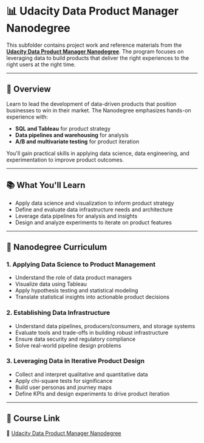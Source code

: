 # 📊 Udacity Data Product Manager Nanodegree

This subfolder contains project work and reference materials from the **[Udacity Data Product Manager Nanodegree](https://www.udacity.com/course/data-product-manager-nanodegree--nd030)**. The program focuses on leveraging data to build products that deliver the right experiences to the right users at the right time.

---

## 🚀 Overview

Learn to lead the development of data-driven products that position businesses to win in their market. The Nanodegree emphasizes hands-on experience with:

- **SQL and Tableau** for product strategy  
- **Data pipelines and warehousing** for analysis  
- **A/B and multivariate testing** for product iteration  

You'll gain practical skills in applying data science, data engineering, and experimentation to improve product outcomes.

---

## 📚 What You'll Learn

- Apply data science and visualization to inform product strategy  
- Define and evaluate data infrastructure needs and architecture  
- Leverage data pipelines for analysis and insights  
- Design and analyze experiments to iterate on product features  

---

## 🧠 Nanodegree Curriculum

### 1. Applying Data Science to Product Management
- Understand the role of data product managers
- Visualize data using Tableau
- Apply hypothesis testing and statistical modeling
- Translate statistical insights into actionable product decisions

### 2. Establishing Data Infrastructure
- Understand data pipelines, producers/consumers, and storage systems
- Evaluate tools and trade-offs in building robust infrastructure
- Ensure data security and regulatory compliance
- Solve real-world pipeline design problems

### 3. Leveraging Data in Iterative Product Design
- Collect and interpret qualitative and quantitative data
- Apply chi-square tests for significance
- Build user personas and journey maps
- Define KPIs and design experiments to drive product iteration

---

## 🧩 Course Link

🔗 [Udacity Data Product Manager Nanodegree](https://www.udacity.com/course/data-product-manager-nanodegree--nd030)
